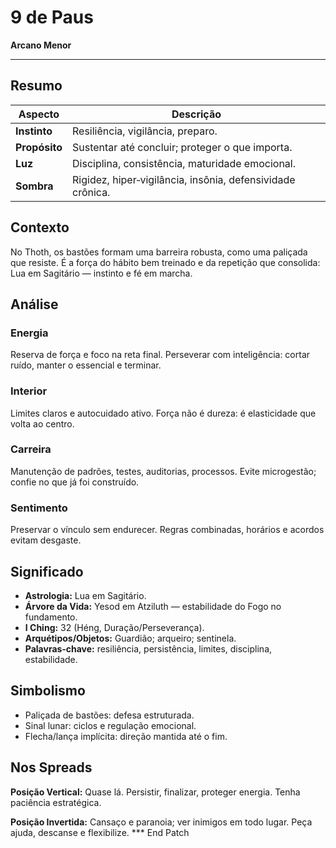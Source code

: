 # 9 de Paus

**Arcano Menor**

---

## Resumo

| Aspecto | Descrição |
|---------|-----------|
| **Instinto** | Resiliência, vigilância, preparo. |
| **Propósito** | Sustentar até concluir; proteger o que importa. |
| **Luz** | Disciplina, consistência, maturidade emocional. |
| **Sombra** | Rigidez, hiper‑vigilância, insônia, defensividade crônica. |

## Contexto

No Thoth, os bastões formam uma barreira robusta, como uma paliçada que resiste. É a força do hábito bem treinado e da repetição que consolida: Lua em Sagitário — instinto e fé em marcha.

## Análise

### Energia

Reserva de força e foco na reta final. Perseverar com inteligência: cortar ruído, manter o essencial e terminar.

### Interior

Limites claros e autocuidado ativo. Força não é dureza: é elasticidade que volta ao centro.

### Carreira

Manutenção de padrões, testes, auditorias, processos. Evite microgestão; confie no que já foi construído.

### Sentimento

Preservar o vínculo sem endurecer. Regras combinadas, horários e acordos evitam desgaste.

## Significado

- **Astrologia:** Lua em Sagitário.
- **Árvore da Vida:** Yesod em Atziluth — estabilidade do Fogo no fundamento.
- **I Ching:** 32 (Héng, Duração/Perseverança).
- **Arquétipos/Objetos:** Guardião; arqueiro; sentinela.
- **Palavras‑chave:** resiliência, persistência, limites, disciplina, estabilidade.

## Simbolismo

- Paliçada de bastões: defesa estruturada.
- Sinal lunar: ciclos e regulação emocional.
- Flecha/lança implícita: direção mantida até o fim.

## Nos Spreads

**Posição Vertical:** Quase lá. Persistir, finalizar, proteger energia. Tenha paciência estratégica.

**Posição Invertida:** Cansaço e paranoia; ver inimigos em todo lugar. Peça ajuda, descanse e flexibilize.
*** End Patch
